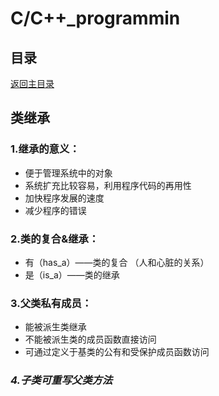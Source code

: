 # C/C++_programmin

## 目录
[返回主目录](https://github.com/NightBonsai/C-C-_programming/blob/main/README.md)

## 类继承

### 1.继承的意义：
- 便于管理系统中的对象
- 系统扩充比较容易，利用程序代码的再用性
- 加快程序发展的速度
- 减少程序的错误
			
### 2.类的复合&继承：
- 有（has_a）——类的复合	（人和心脏的关系）
- 是（is_a）——类的继承

### 3.父类私有成员：
- 能被派生类继承
- 不能被派生类的成员函数直接访问
- 可通过定义于基类的公有和受保护成员函数访问

### *4.子类可重写父类方法*
